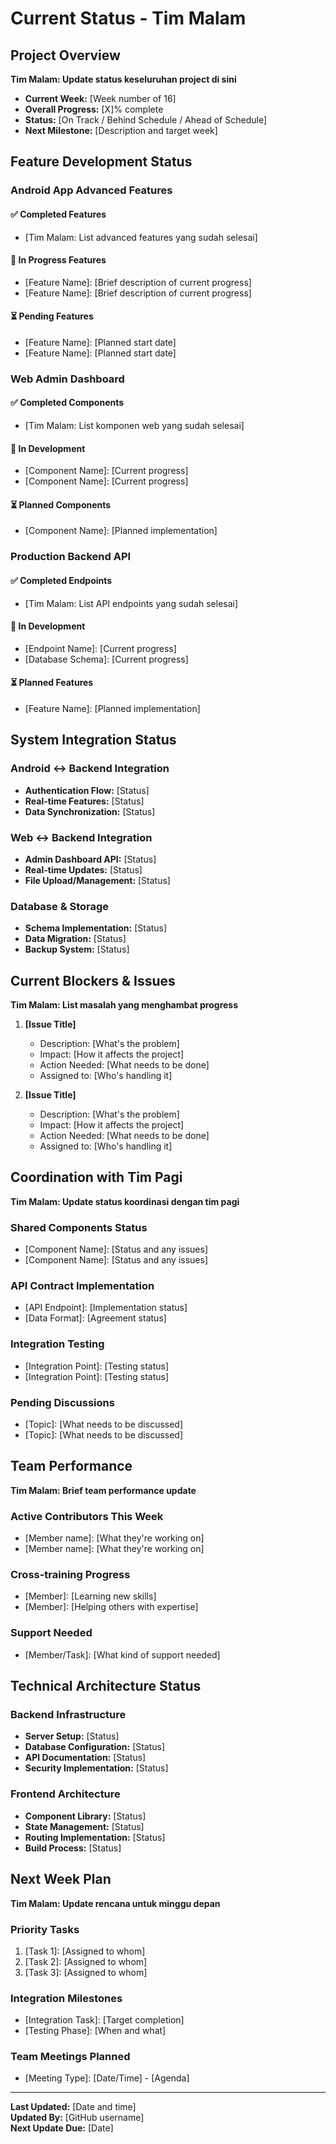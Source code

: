 # Current Status - Tim Malam

## Project Overview
**Tim Malam: Update status keseluruhan project di sini**

- **Current Week:** [Week number of 16]
- **Overall Progress:** [X]% complete
- **Status:** [On Track / Behind Schedule / Ahead of Schedule]
- **Next Milestone:** [Description and target week]

## Feature Development Status

### Android App Advanced Features

#### ✅ Completed Features
- [Tim Malam: List advanced features yang sudah selesai]

#### 🔄 In Progress Features
- [Feature Name]: [Brief description of current progress]
- [Feature Name]: [Brief description of current progress]

#### ⏳ Pending Features
- [Feature Name]: [Planned start date]
- [Feature Name]: [Planned start date]

### Web Admin Dashboard

#### ✅ Completed Components
- [Tim Malam: List komponen web yang sudah selesai]

#### 🔄 In Development
- [Component Name]: [Current progress]
- [Component Name]: [Current progress]

#### ⏳ Planned Components
- [Component Name]: [Planned implementation]

### Production Backend API

#### ✅ Completed Endpoints
- [Tim Malam: List API endpoints yang sudah selesai]

#### 🔄 In Development
- [Endpoint Name]: [Current progress]
- [Database Schema]: [Current progress]

#### ⏳ Planned Features
- [Feature Name]: [Planned implementation]

## System Integration Status

### Android ↔ Backend Integration
- **Authentication Flow:** [Status]
- **Real-time Features:** [Status]
- **Data Synchronization:** [Status]

### Web ↔ Backend Integration
- **Admin Dashboard API:** [Status]
- **Real-time Updates:** [Status]
- **File Upload/Management:** [Status]

### Database & Storage
- **Schema Implementation:** [Status]
- **Data Migration:** [Status]
- **Backup System:** [Status]

## Current Blockers & Issues
**Tim Malam: List masalah yang menghambat progress**

1. **[Issue Title]**
   - Description: [What's the problem]
   - Impact: [How it affects the project]
   - Action Needed: [What needs to be done]
   - Assigned to: [Who's handling it]

2. **[Issue Title]**
   - Description: [What's the problem]
   - Impact: [How it affects the project]
   - Action Needed: [What needs to be done]
   - Assigned to: [Who's handling it]

## Coordination with Tim Pagi
**Tim Malam: Update status koordinasi dengan tim pagi**

### Shared Components Status
- [Component Name]: [Status and any issues]
- [Component Name]: [Status and any issues]

### API Contract Implementation
- [API Endpoint]: [Implementation status]
- [Data Format]: [Agreement status]

### Integration Testing
- [Integration Point]: [Testing status]
- [Integration Point]: [Testing status]

### Pending Discussions
- [Topic]: [What needs to be discussed]
- [Topic]: [What needs to be discussed]

## Team Performance
**Tim Malam: Brief team performance update**

### Active Contributors This Week
- [Member name]: [What they're working on]
- [Member name]: [What they're working on]

### Cross-training Progress
- [Member]: [Learning new skills]
- [Member]: [Helping others with expertise]

### Support Needed
- [Member/Task]: [What kind of support needed]

## Technical Architecture Status

### Backend Infrastructure
- **Server Setup:** [Status]
- **Database Configuration:** [Status]
- **API Documentation:** [Status]
- **Security Implementation:** [Status]

### Frontend Architecture
- **Component Library:** [Status]
- **State Management:** [Status]
- **Routing Implementation:** [Status]
- **Build Process:** [Status]

## Next Week Plan
**Tim Malam: Update rencana untuk minggu depan**

### Priority Tasks
1. [Task 1]: [Assigned to whom]
2. [Task 2]: [Assigned to whom]
3. [Task 3]: [Assigned to whom]

### Integration Milestones
- [Integration Task]: [Target completion]
- [Testing Phase]: [When and what]

### Team Meetings Planned
- [Meeting Type]: [Date/Time] - [Agenda]

---
**Last Updated:** [Date and time]  
**Updated By:** [GitHub username]  
**Next Update Due:** [Date]
